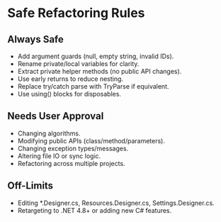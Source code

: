 # Safe Refactoring Rules

## Always Safe
- Add argument guards (null, empty string, invalid IDs).
- Rename private/local variables for clarity.
- Extract private helper methods (no public API changes).
- Use early returns to reduce nesting.
- Replace try/catch parse with TryParse if equivalent.
- Use using() blocks for disposables.

## Needs User Approval
- Changing algorithms.
- Modifying public APIs (class/method/parameters).
- Changing exception types/messages.
- Altering file IO or sync logic.
- Refactoring across multiple projects.

## Off-Limits
- Editing *.Designer.cs, Resources.Designer.cs, Settings.Designer.cs.
- Retargeting to .NET 4.8+ or adding new C# features.
